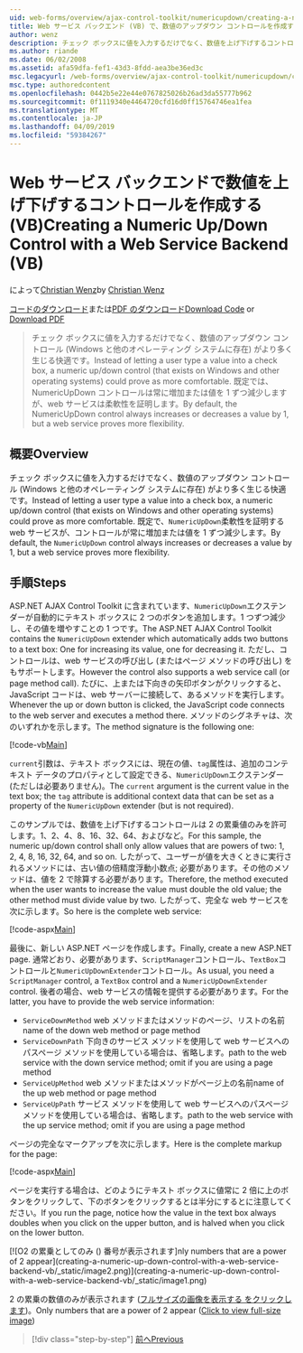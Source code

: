 ```yaml
---
uid: web-forms/overview/ajax-control-toolkit/numericupdown/creating-a-numeric-up-down-control-with-a-web-service-backend-vb
title: Web サービス バックエンド (VB) で、数値のアップダウン コントロールを作成する |Microsoft Docs
author: wenz
description: チェック ボックスに値を入力するだけでなく、数値を上げ下げするコントロール (Windows と他のオペレーティング システムに存在) はより多くの c を生じる可能性があります.
ms.author: riande
ms.date: 06/02/2008
ms.assetid: afa59dfa-fef1-43d3-8fdd-aea3be36ed3c
msc.legacyurl: /web-forms/overview/ajax-control-toolkit/numericupdown/creating-a-numeric-up-down-control-with-a-web-service-backend-vb
msc.type: authoredcontent
ms.openlocfilehash: 0442b5e22e44e0767825026b26ad3da55777b962
ms.sourcegitcommit: 0f1119340e4464720cfd16d0ff15764746ea1fea
ms.translationtype: MT
ms.contentlocale: ja-JP
ms.lasthandoff: 04/09/2019
ms.locfileid: "59384267"
---
```

# <a name="creating-a-numeric-updown-control-with-a-web-service-backend-vb"></a><span data-ttu-id="fa51e-103">Web サービス バックエンドで数値を上げ下げするコントロールを作成する (VB)</span><span class="sxs-lookup"><span data-stu-id="fa51e-103">Creating a Numeric Up/Down Control with a Web Service Backend (VB)</span></span>

<span data-ttu-id="fa51e-104">によって[Christian Wenz](https://github.com/wenz)</span><span class="sxs-lookup"><span data-stu-id="fa51e-104">by [Christian Wenz](https://github.com/wenz)</span></span>

<span data-ttu-id="fa51e-105">[コードのダウンロード](http://download.microsoft.com/download/9/3/f/93f8daea-bebd-4821-833b-95205389c7d0/numericupdown1.vb.zip)または[PDF のダウンロード](http://download.microsoft.com/download/2/d/c/2dc10e34-6983-41d4-9c08-f78f5387d32b/numericupdown1VB.pdf)</span><span class="sxs-lookup"><span data-stu-id="fa51e-105">[Download Code](http://download.microsoft.com/download/9/3/f/93f8daea-bebd-4821-833b-95205389c7d0/numericupdown1.vb.zip) or [Download PDF](http://download.microsoft.com/download/2/d/c/2dc10e34-6983-41d4-9c08-f78f5387d32b/numericupdown1VB.pdf)</span></span>

> <span data-ttu-id="fa51e-106">チェック ボックスに値を入力するだけでなく、数値のアップダウン コントロール (Windows と他のオペレーティング システムに存在) がより多く生じる快適です。</span><span class="sxs-lookup"><span data-stu-id="fa51e-106">Instead of letting a user type a value into a check box, a numeric up/down control (that exists on Windows and other operating systems) could prove as more comfortable.</span></span> <span data-ttu-id="fa51e-107">既定では、NumericUpDown コントロールは常に増加または値を 1 ずつ減少しますが、web サービスは柔軟性を証明します。</span><span class="sxs-lookup"><span data-stu-id="fa51e-107">By default, the NumericUpDown control always increases or decreases a value by 1, but a web service proves more flexibility.</span></span>


## <a name="overview"></a><span data-ttu-id="fa51e-108">概要</span><span class="sxs-lookup"><span data-stu-id="fa51e-108">Overview</span></span>

<span data-ttu-id="fa51e-109">チェック ボックスに値を入力するだけでなく、数値のアップダウン コントロール (Windows と他のオペレーティング システムに存在) がより多く生じる快適です。</span><span class="sxs-lookup"><span data-stu-id="fa51e-109">Instead of letting a user type a value into a check box, a numeric up/down control (that exists on Windows and other operating systems) could prove as more comfortable.</span></span> <span data-ttu-id="fa51e-110">既定で、`NumericUpDown`柔軟性を証明する web サービスが、コントロールが常に増加または値を 1 ずつ減少します。</span><span class="sxs-lookup"><span data-stu-id="fa51e-110">By default, the `NumericUpDown` control always increases or decreases a value by 1, but a web service proves more flexibility.</span></span>

## <a name="steps"></a><span data-ttu-id="fa51e-111">手順</span><span class="sxs-lookup"><span data-stu-id="fa51e-111">Steps</span></span>

<span data-ttu-id="fa51e-112">ASP.NET AJAX Control Toolkit に含まれています、`NumericUpDown`エクステンダーが自動的にテキスト ボックスに 2 つのボタンを追加します。1 つずつ減少し、その値を増やすことの 1 つです。</span><span class="sxs-lookup"><span data-stu-id="fa51e-112">The ASP.NET AJAX Control Toolkit contains the `NumericUpDown` extender which automatically adds two buttons to a text box: One for increasing its value, one for decreasing it.</span></span> <span data-ttu-id="fa51e-113">ただし、コントロールは、web サービスの呼び出し (またはページ メソッドの呼び出し) をもサポートします。</span><span class="sxs-lookup"><span data-stu-id="fa51e-113">However the control also supports a web service call (or page method call).</span></span> <span data-ttu-id="fa51e-114">たびに、上または下向きの矢印ボタンがクリックすると、JavaScript コードは、web サーバーに接続して、あるメソッドを実行します。</span><span class="sxs-lookup"><span data-stu-id="fa51e-114">Whenever the up or down button is clicked, the JavaScript code connects to the web server and executes a method there.</span></span> <span data-ttu-id="fa51e-115">メソッドのシグネチャは、次のいずれかを示します。</span><span class="sxs-lookup"><span data-stu-id="fa51e-115">The method signature is the following one:</span></span>

[!code-vb[Main](creating-a-numeric-up-down-control-with-a-web-service-backend-vb/samples/sample1.vb)]

<span data-ttu-id="fa51e-116">`current`引数は、テキスト ボックスには、現在の値、`tag`属性は、追加のコンテキスト データのプロパティとして設定できる、`NumericUpDown`エクステンダー (ただしは必要ありません)。</span><span class="sxs-lookup"><span data-stu-id="fa51e-116">The `current` argument is the current value in the text box; the `tag` attribute is additional context data that can be set as a property of the `NumericUpDown` extender (but is not required).</span></span>

<span data-ttu-id="fa51e-117">このサンプルでは、数値を上げ下げするコントロールは 2 の累乗値のみを許可します。1、2、4、8、16、32、64、およびなど。</span><span class="sxs-lookup"><span data-stu-id="fa51e-117">For this sample, the numeric up/down control shall only allow values that are powers of two: 1, 2, 4, 8, 16, 32, 64, and so on.</span></span> <span data-ttu-id="fa51e-118">したがって、ユーザーが値を大きくときに実行されるメソッドには、古い値の倍精度浮動小数点; 必要があります。その他のメソッドは、値を 2 で除算する必要があります。</span><span class="sxs-lookup"><span data-stu-id="fa51e-118">Therefore, the method executed when the user wants to increase the value must double the old value; the other method must divide value by two.</span></span> <span data-ttu-id="fa51e-119">したがって、完全な web サービスを次に示します。</span><span class="sxs-lookup"><span data-stu-id="fa51e-119">So here is the complete web service:</span></span>

[!code-aspx[Main](creating-a-numeric-up-down-control-with-a-web-service-backend-vb/samples/sample2.aspx)]

<span data-ttu-id="fa51e-120">最後に、新しい ASP.NET ページを作成します。</span><span class="sxs-lookup"><span data-stu-id="fa51e-120">Finally, create a new ASP.NET page.</span></span> <span data-ttu-id="fa51e-121">通常どおり、必要があります、`ScriptManager`コントロール、`TextBox`コントロールと`NumericUpDownExtender`コントロール。</span><span class="sxs-lookup"><span data-stu-id="fa51e-121">As usual, you need a `ScriptManager` control, a `TextBox` control and a `NumericUpDownExtender` control.</span></span> <span data-ttu-id="fa51e-122">後者の場合、web サービスの情報を提供する必要があります。</span><span class="sxs-lookup"><span data-stu-id="fa51e-122">For the latter, you have to provide the web service information:</span></span>

- `ServiceDownMethod` <span data-ttu-id="fa51e-123">web メソッドまたはメソッドのページ、リストの名前</span><span class="sxs-lookup"><span data-stu-id="fa51e-123">name of the down web method or page method</span></span>
- `ServiceDownPath` <span data-ttu-id="fa51e-124">下向きのサービス メソッドを使用して web サービスへのパスページ メソッドを使用している場合は、省略します。</span><span class="sxs-lookup"><span data-stu-id="fa51e-124">path to the web service with the down service method; omit if you are using a page method</span></span>
- `ServiceUpMethod` <span data-ttu-id="fa51e-125">web メソッドまたはメソッドがページ上の名前</span><span class="sxs-lookup"><span data-stu-id="fa51e-125">name of the up web method or page method</span></span>
- `ServiceUpPath` <span data-ttu-id="fa51e-126">サービス メソッドを使用して web サービスへのパスページ メソッドを使用している場合は、省略します。</span><span class="sxs-lookup"><span data-stu-id="fa51e-126">path to the web service with the up service method; omit if you are using a page method</span></span>

<span data-ttu-id="fa51e-127">ページの完全なマークアップを次に示します。</span><span class="sxs-lookup"><span data-stu-id="fa51e-127">Here is the complete markup for the page:</span></span>

[!code-aspx[Main](creating-a-numeric-up-down-control-with-a-web-service-backend-vb/samples/sample3.aspx)]

<span data-ttu-id="fa51e-128">ページを実行する場合は、どのようにテキスト ボックスに値常に 2 倍に上のボタンをクリックして、下のボタンをクリックするとは半分にするとに注意してください。</span><span class="sxs-lookup"><span data-stu-id="fa51e-128">If you run the page, notice how the value in the text box always doubles when you click on the upper button, and is halved when you click on the lower button.</span></span>


[![O<span data-ttu-id="fa51e-129">2 の累乗としてのみ () 番号が表示されます]</span><span class="sxs-lookup"><span data-stu-id="fa51e-129">nly numbers that are a power of 2 appear]</span></span>(creating-a-numeric-up-down-control-with-a-web-service-backend-vb/_static/image2.png)](creating-a-numeric-up-down-control-with-a-web-service-backend-vb/_static/image1.png)

<span data-ttu-id="fa51e-130">2 の累乗の数値のみが表示されます ([フルサイズの画像を表示する をクリックします](creating-a-numeric-up-down-control-with-a-web-service-backend-vb/_static/image3.png))。</span><span class="sxs-lookup"><span data-stu-id="fa51e-130">Only numbers that are a power of 2 appear ([Click to view full-size image](creating-a-numeric-up-down-control-with-a-web-service-backend-vb/_static/image3.png))</span></span>

> [!div class="step-by-step"]
> [<span data-ttu-id="fa51e-131">前へ</span><span class="sxs-lookup"><span data-stu-id="fa51e-131">Previous</span></span>](creating-a-numeric-up-down-control-with-a-web-service-backend-cs.md)

